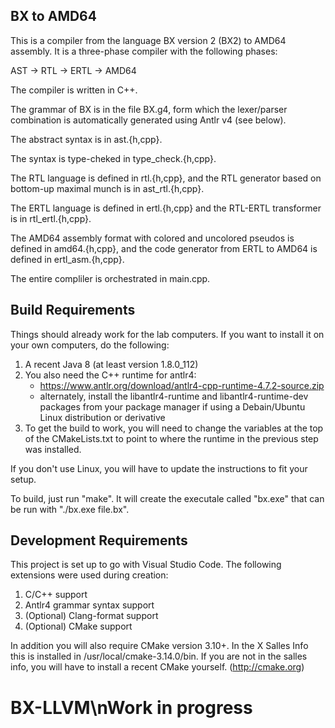 BX to AMD64
-----------

This is a compiler from the language BX version 2 (BX2) to AMD64
assembly. It is a three-phase compiler with the following phases:

   AST -> RTL -> ERTL -> AMD64

The compiler is written in C++.

The grammar of BX is in the file BX.g4, form which the lexer/parser
combination is automatically generated using Antlr v4 (see below).

The abstract syntax is in ast.{h,cpp}.

The syntax is type-cheked in type_check.{h,cpp}.

The RTL language is defined in rtl.{h,cpp}, and the RTL generator
based on bottom-up maximal munch is in ast_rtl.{h,cpp}.

The ERTL language is defined in ertl.{h,cpp} and the RTL-ERTL
transformer is in rtl_ertl.{h,cpp}.

The AMD64 assembly format with colored and uncolored pseudos is
defined in amd64.{h,cpp}, and the code generator from ERTL to AMD64
is defined in ertl_asm.{h,cpp}.

The entire compliler is orchestrated in main.cpp.


Build Requirements
------------------

Things should already work for the lab computers. If you want to
install it on your own computers, do the following:

1. A recent Java 8 (at least version 1.8.0_112)
2. You also need the C++ runtime for antlr4:
   - https://www.antlr.org/download/antlr4-cpp-runtime-4.7.2-source.zip
   - alternately, install the libantlr4-runtime and libantlr4-runtime-dev
     packages from your package manager if using a Debain/Ubuntu
     Linux distribution or derivative
3. To get the build to work, you will need to change the variables
   at the top of the CMakeLists.txt to point to where the runtime
   in the previous step was installed.   

If you don't use Linux, you will have to update the instructions to
fit your setup.

To build, just run "make". It will create the executale called "bx.exe"
that can be run with "./bx.exe file.bx".


Development Requirements
------------------------

This project is set up to go with Visual Studio Code. The following
extensions were used during creation:

1. C/C++ support
2. Antlr4 grammar syntax support
3. (Optional) Clang-format support
4. (Optional) CMake support

In addition you will also require CMake version 3.10+. In the X
Salles Info this is installed in /usr/local/cmake-3.14.0/bin.
If you are not in the salles info, you will have to install a
recent CMake yourself. (http://cmake.org)
# BX-LLVM\nWork in progress
